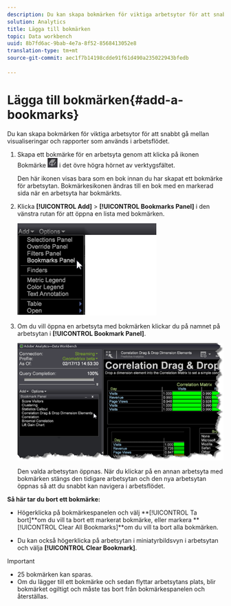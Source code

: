 ```yaml
---
description: Du kan skapa bokmärken för viktiga arbetsytor för att snabbt gå mellan visualiseringar och rapporter som används i arbetsflödet.
solution: Analytics
title: Lägga till bokmärken
topic: Data workbench
uuid: 8b7fd6ac-9bab-4e7a-8f52-8568413052e8
translation-type: tm+mt
source-git-commit: aec1f7b14198cdde91f61d490a235022943bfedb

---
```



# Lägga till bokmärken{#add-a-bookmarks}

Du kan skapa bokmärken för viktiga arbetsytor för att snabbt gå mellan visualiseringar och rapporter som används i arbetsflödet.

1. Skapa ett bokmärke för en arbetsyta genom att klicka på ikonen Bokmärke ![](assets/bookmark_icon.png) i det övre högra hörnet av verktygsfältet.

   Den här ikonen visas bara som en bok innan du har skapat ett bokmärke för arbetsytan. Bokmärkesikonen ändras till en bok med en markerad sida när en arbetsyta har bokmärkts.

1. Klicka **[!UICONTROL Add]** > **[!UICONTROL Bookmarks Panel]** i den vänstra rutan för att öppna en lista med bokmärken.

   ![](assets/bookmarks_panel.png)

1. Om du vill öppna en arbetsyta med bokmärken klickar du på namnet på arbetsytan i **[!UICONTROL Bookmark Panel]**.

   ![](assets/bookmarks_panel_left.png)

   Den valda arbetsytan öppnas. När du klickar på en annan arbetsyta med bokmärken stängs den tidigare arbetsytan och den nya arbetsytan öppnas så att du snabbt kan navigera i arbetsflödet.

**Så här tar du bort ett bokmärke:**

* Högerklicka på bokmärkespanelen och välj **[!UICONTROL Ta bort<bookmark title>]**om du vill ta bort ett markerat bokmärke, eller markera **[!UICONTROL Clear All Bookmarks]**om du vill ta bort alla bokmärken.

* Du kan också högerklicka på arbetsytan i miniatyrbildsvyn i arbetsytan och välja **[!UICONTROL Clear Bookmark]**.

>[!IMPORTANT]
>
>* 25 bokmärken kan sparas.
>* Om du lägger till ett bokmärke och sedan flyttar arbetsytans plats, blir bokmärket ogiltigt och måste tas bort från bokmärkespanelen och återställas.
>



